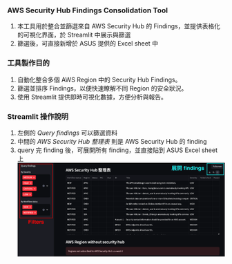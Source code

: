 ### AWS Security Hub Findings Consolidation Tool

1. 本工具用於整合並篩選來自 AWS Security Hub 的 Findings，並提供表格化的可視化界面，於 Streamlit 中展示與篩選
2. 篩選後，可直接新增於 ASUS 提供的 Excel sheet 中

### 工具製作目的

1. 自動化整合多個 AWS Region 中的 Security Hub Findings。
2. 篩選並排序 Findings，以便快速瞭解不同 Region 的安全狀況。
3. 使用 Streamlit 提供即時可視化數據，方便分析與報告。

### Streamlit 操作說明

1. 左側的 _Query findings_ 可以篩選資料
2. 中間的 _AWS Security Hub 整理表_ 則是 AWS Security Hub 的 finding
3. query 完 finding 後，可展開所有 finding，並直接貼到 ASUS Excel sheet 上
   ![範例圖示](./streamlit-result.png)
